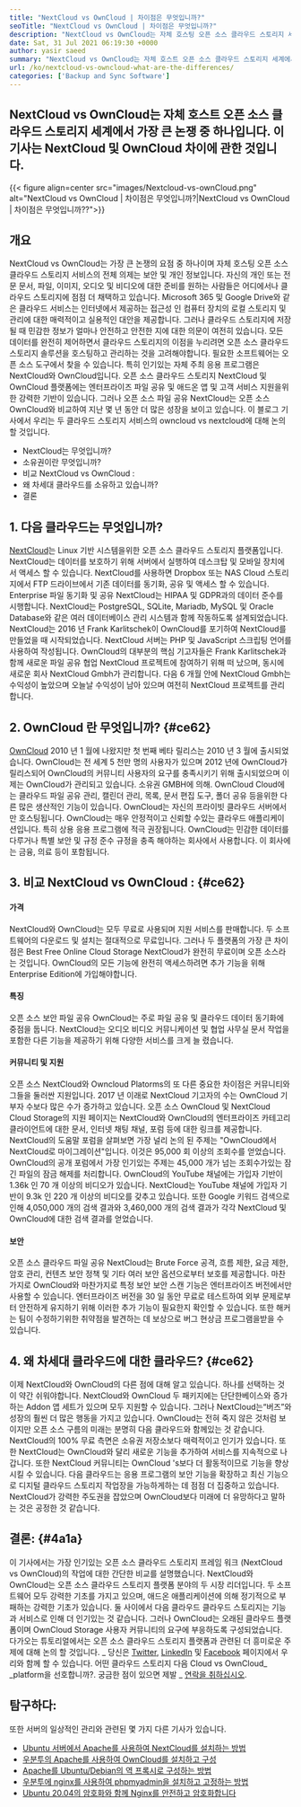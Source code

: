```yaml
---
title: "NextCloud vs OwnCloud | 차이점은 무엇입니까?" 
seoTitle: "NextCloud vs OwnCloud | 차이점은 무엇입니까?" 
description: "NextCloud vs OwnCloud는 자체 호스팅 오픈 소스 클라우드 스토리지 세계에서 가장 큰 논쟁 중 하나입니다. 이 기사는 NextCloud와 OwnCloud에 관한 것입니다." 
date: Sat, 31 Jul 2021 06:19:30 +0000
author: yasir saeed
summary: "NextCloud vs OwnCloud는 자체 호스트 오픈 소스 클라우드 스토리지 세계에서 가장 큰 논쟁 중 하나입니다. 이 기사는 NextCloud 및 OwnCloud 차이에 관한 것입니다." 
url: /ko/nextcloud-vs-owncloud-what-are-the-differences/
categories: ['Backup and Sync Software']
---
```


## NextCloud vs OwnCloud는 자체 호스트 오픈 소스 클라우드 스토리지 세계에서 가장 큰 논쟁 중 하나입니다. 이 기사는 NextCloud 및 OwnCloud 차이에 관한 것입니다.

{{< figure align=center src="images/Nextcloud-vs-ownCloud.png" alt="NextCloud vs OwnCloud | 차이점은 무엇입니까?|NextCloud vs OwnCloud | 차이점은 무엇입니까??">}}


##  **개요**  
NextCloud vs OwnCloud는 가장 큰 논쟁의 요점 중 하나이며 자체 호스팅 오픈 소스 클라우드 스토리지 서비스의 전체 의제는 보안 및 개인 정보입니다. 자신의 개인 또는 전문 문서, 파일, 이미지, 오디오 및 비디오에 대한 준비를 원하는 사람들은 어디에서나 클라우드 스토리지에 점점 더 채택하고 있습니다. Microsoft 365 및 Google Drive와 같은 클라우드 서비스는 인터넷에서 제공하는 접근성 인 컴퓨터 장치의 로컬 스토리지 및 관리에 대한 매력적이고 실용적인 대안을 제공합니다. 그러나 클라우드 스토리지에 저장 될 때 민감한 정보가 얼마나 안전하고 안전한 지에 대한 의문이 여전히 있습니다.
모든 데이터를 완전히 제어하면서 클라우드 스토리지의 이점을 누리려면 오픈 소스 클라우드 스토리지 솔루션을 호스팅하고 관리하는 것을 고려해야합니다. 필요한 소프트웨어는 오픈 소스 도구에서 찾을 수 있습니다. 특히 인기있는 자체 주최 응용 프로그램은 NextCloud와 OwnCloud입니다. 오픈 소스 클라우드 스토리지 NextCloud 및 OwnCloud 플랫폼에는 엔터프라이즈 파일 공유 및 애드온 앱 및 고객 서비스 지원을위한 강력한 기반이 있습니다. 그러나 오픈 소스 파일 공유 NextCloud는 오픈 소스 OwnCloud와 비교하여 지난 몇 년 동안 더 많은 성장을 보이고 있습니다. 이 블로그 기사에서 우리는 두 클라우드 스토리지 서비스의 owncloud vs nextcloud에 대해 논의 할 것입니다.
  * NextCloud는 무엇입니까?
  * 소유권이란 무엇입니까?
  * 비교 NextCloud vs OwnCloud :
  * 왜 차세대 클라우드를 소유하고 있습니까?
  * 결론

## 1. 다음 클라우드는 무엇입니까?
[NextCloud][1]는 Linux 기반 시스템을위한 오픈 소스 클라우드 스토리지 플랫폼입니다. NextCloud는 데이터를 보호하기 위해 서버에서 실행하여 데스크탑 및 모바일 장치에서 액세스 할 수 있습니다. NextCloud를 사용하면 Dropbox 또는 NAS Cloud 스토리지에서 FTP 드라이브에서 기존 데이터를 동기화, 공유 및 액세스 할 수 있습니다. Enterprise 파일 동기화 및 공유 NextCloud는 HIPAA 및 GDPR과의 데이터 준수를 시행합니다. NextCloud는 PostgreSQL, SQLite, Mariadb, MySQL 및 Oracle Database와 같은 여러 데이터베이스 관리 시스템과 함께 작동하도록 설계되었습니다.
NextCloud는 2016 년 Frank Karlitschek이 OwnCloud를 포기하여 NextCloud를 만들었을 때 시작되었습니다. NextCloud 서버는 PHP 및 JavaScript 스크립팅 언어를 사용하여 작성됩니다. OwnCloud의 대부분의 핵심 기고자들은 Frank Karlitschek과 함께 새로운 파일 공유 협업 NextCloud 프로젝트에 참여하기 위해 떠 났으며, 동시에 새로운 회사 NextCloud Gmbh가 관리합니다. 다음 6 개월 안에 NextCloud Gmbh는 수익성이 높았으며 오늘날 수익성이 남아 있으며 여전히 NextCloud 프로젝트를 관리합니다.

## 2. OwnCloud 란 무엇입니까? {#ce62}

[OwnCloud][2] 2010 년 1 월에 나왔지만 첫 번째 베타 릴리스는 2010 년 3 월에 출시되었습니다. OwnCloud는 전 세계 5 천만 명의 사용자가 있으며 2012 년에 OwnCloud가 릴리스되어 OwnCloud의 커뮤니티 사용자의 요구를 충족시키기 위해 출시되었으며 이제는 OwnCloud가 관리되고 있습니다. 소유권 GMBH에 의해. OwnCloud Cloud에는 클라우드 파일 공유 관리, 캘린더 관리, 목록, 문서 편집 도구, 폴더 공유 등을위한 다른 많은 생산적인 기능이 있습니다. OwnCloud는 자신의 프라이빗 클라우드 서버에서만 호스팅됩니다.
OwnCloud는 매우 안정적이고 신뢰할 수있는 클라우드 애플리케이션입니다. 특히 상용 응용 프로그램에 적극 권장됩니다. OwnCloud는 민감한 데이터를 다루거나 특별 보안 및 규정 준수 규정을 충족 해야하는 회사에서 사용합니다. 이 회사에는 금융, 의료 등이 포함됩니다.

## 3. 비교 NextCloud vs OwnCloud : {#ce62}


####  **가격**  
NextCloud와 OwnCloud는 모두 무료로 사용되며 지원 서비스를 판매합니다. 두 소프트웨어의 다운로드 및 설치는 절대적으로 무료입니다. 그러나 두 플랫폼의 가장 큰 차이점은 Best Free Online Cloud Storage NextCloud가 완전히 무료이며 오픈 소스라는 것입니다. OwnCloud의 모든 기능에 완전히 액세스하려면 추가 기능을 위해 Enterprise Edition에 가입해야합니다.

####  **특징**  
오픈 소스 보안 파일 공유 OwnCloud는 주로 파일 공유 및 클라우드 데이터 동기화에 중점을 둡니다. NextCloud는 오디오 비디오 커뮤니케이션 및 협업 사무실 문서 작업을 포함한 다른 기능을 제공하기 위해 다양한 서비스를 크게 늘 렸습니다.

####  **커뮤니티**  및 지원
오픈 소스 NextCloud와 Owncloud Platorms의 또 다른 중요한 차이점은 커뮤니티와 그들을 둘러싼 지원입니다. 2017 년 이래로 NextCloud 기고자의 수는 OwnCloud 기부자 수보다 많은 수가 증가하고 있습니다. 오픈 소스 OwnCloud 및 NextCloud Cloud Storage의 지원 페이지는 NextCloud와 OwnCloud의 엔터프라이즈 카테고리 클라이언트에 대한 문서, 인터넷 채팅 채널, 포럼 등에 대한 링크를 제공합니다.
NextCloud의 도움말 포럼을 살펴보면 가장 널리 논의 된 주제는 "OwnCloud에서 NextCloud로 마이그레이션"입니다. 이것은 95,000 회 이상의 조회수를 얻었습니다. OwnCloud의 공개 포럼에서 가장 인기있는 주제는 45,000 개가 넘는 조회수가있는 잠긴 파일의 잠금 해제를 처리합니다. OwnCloud의 YouTube 채널에는 가입자 기반이 1.36k 인 70 개 이상의 비디오가 있습니다. NextCloud는 YouTube 채널에 가입자 기반이 9.3k 인 220 개 이상의 비디오를 갖추고 있습니다. 또한 Google 키워드 검색으로 인해 4,050,000 개의 검색 결과와 3,460,000 개의 검색 결과가 각각 NextCloud 및 OwnCloud에 대한 검색 결과를 얻었습니다.

####  **보안**  
오픈 소스 클라우드 파일 공유 NextCloud는 Brute Force 공격, 흐름 제한, 요금 제한, 암호 관리, 컨텐츠 보안 정책 및 기타 여러 보안 옵션으로부터 보호를 제공합니다. 마찬가지로 OwnCloud와 마찬가지로 특정 보안 보안 스캔 기능은 엔터프라이즈 버전에서만 사용할 수 있습니다. 엔터프라이즈 버전을 30 일 동안 무료로 테스트하여 외부 문제로부터 안전하게 유지하기 위해 이러한 추가 기능이 필요한지 확인할 수 있습니다.
또한 해커는 팀이 수정하기위한 취약점을 발견하는 데 보상으로 버그 현상금 프로그램을받을 수 있습니다.

## 4. 왜 차세대 클라우드에 대한 클라우드? {#ce62}

이제 NextCloud와 OwnCloud의 다른 점에 대해 알고 있습니다. 하나를 선택하는 것이 약간 쉬워야합니다. NextCloud와 OwnCloud 두 패키지에는 단단한베이스와 증가하는 Addon 앱 세트가 있으며 모두 지원할 수 있습니다. 그러나 NextCloud는“버즈”와 성장의 훨씬 더 많은 행동을 가지고 있습니다. OwnCloud는 전혀 죽지 않은 것처럼 보이지만 오픈 소스 구름의 미래는 분명히 다음 클라우드와 함께있는 것 같습니다.
NextCloud의 100% 무료 측면은 소유권 저장소보다 매력적이고 인기가 있습니다. 또한 NextCloud는 OwnCloud와 달리 새로운 기능을 추가하여 서비스를 지속적으로 나갑니다. 또한 NextCloud 커뮤니티는 OwnCloud 's보다 더 활동적이므로 기능을 향상시킬 수 있습니다. 다음 클라우드는 응용 프로그램의 보안 기능을 확장하고 최신 기능으로 디지털 클라우드 스토리지 작업장을 가능하게하는 데 점점 더 집중하고 있습니다. NextCloud가 강력한 주도권을 잡았으며 OwnCloud보다 미래에 더 유망하다고 말하는 것은 공정한 것 같습니다.

## 결론: {#4a1a}

이 기사에서는 가장 인기있는 오픈 소스 클라우드 스토리지 프레임 워크 (NextCloud vs OwnCloud)의 작업에 대한 간단한 비교를 설명했습니다. NextCloud와 OwnCloud는 오픈 소스 클라우드 스토리지 플랫폼 분야의 두 시장 리더입니다. 두 소프트웨어 모두 강력한 기초를 가지고 있으며, 애드온 애플리케이션에 의해 정기적으로 부패하는 강력한 기초가 있습니다. 둘 사이에서 다음 클라우드 클라우드 스토리지는 기능과 서비스로 인해 더 인기있는 것 같습니다. 그러나 OwnCloud는 오래된 클라우드 플랫폼이며 OwnCloud Storage 사용자 커뮤니티의 요구에 부응하도록 구성되었습니다. 다가오는 튜토리얼에서는 오픈 소스 클라우드 스토리지 플랫폼과 관련된 더 흥미로운 주제에 대해 논의 할 것입니다.
_ 당신은 [Twitter][3], [LinkedIn][4] 및 [Facebook][5] 페이지에서 우리와 함께 할 수 있습니다. 어떤 클라우드 스토리지 다음 Cloud vs OwnCloud_ _platform을 선호합니까?. 궁금한 점이 있으면 제발 _ [연락을 취하십시오][6].

## 탐구하다:
또한 서버의 일상적인 관리와 관련된 몇 가지 다른 기사가 있습니다.
  * [Ubuntu 서버에서 Apache를 사용하여 NextCloud를 설치하는 방법][7]
  * [우분투의 Apache를 사용하여 OwnCloud를 설치하고 구성][8]
  * [Apache를 Ubuntu/Debian의 역 프록시로 구성하는 방법][9]
  * [우분투에 nginx를 사용하여 phpmyadmin을 설치하고 고정하는 방법][10]
  * [Ubuntu 20.04의 암호화와 함께 Nginx를 안전하고 암호화합니다][11]



 [1]: https://products.containerize.com/backup-and-sync/nextcloud/
 [2]: https://products.containerize.com/backup-and-sync/owncloud/
 [3]: https://twitter.com/containerize_co
 [4]: https://www.linkedin.com/company/containerize/
 [5]: http://facebook.com/containerize
 [6]: mailto:yasir.saeed@aspose.com
 [7]: https://blog.containerize.com/backup-and-sync-software/how-to-install-nextcloud-with-apache-on-ubuntu-server/
 [8]: https://blog.containerize.com/backup-and-sync-software/how-to-install-and-configure-owncloud-with-apache-on-ubuntu/
 [9]: https://blog.containerize.com/web-server-solution-stack/how-to-configure-apache-as-a-reverse-proxy-for-ubuntudebian/
 [10]: https://blog.containerize.com/web-server-solution-stack/how-to-install-and-secure-phpmyadmin-with-nginx-on-ubuntu/
 [11]: https://blog.containerize.com/web-server-solution-stack/how-to-secure-nginx-with-letsencrypt-on-ubuntu-20-04/
